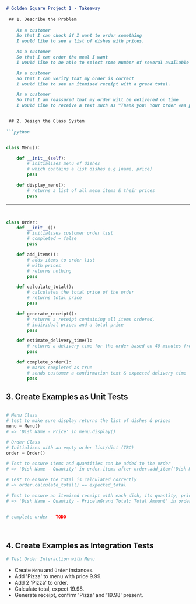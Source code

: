 ```markdown
# Golden Square Project 1 - Takeaway
 
 ## 1. Describe the Problem
 
    As a customer
    So that I can check if I want to order something
    I would like to see a list of dishes with prices.

    As a customer
    So that I can order the meal I want
    I would like to be able to select some number of several available dishes.

    As a customer
    So that I can verify that my order is correct
    I would like to see an itemised receipt with a grand total.

    As a customer
    So that I am reassured that my order will be delivered on time
    I would like to receive a text such as "Thank you! Your order was placed and will be delivered before 18:52" after I have ordered.


 ## 2. Design the Class System
 
```python


class Menu():

    def __init__(self):
        # initialises menu of dishes
        # which contains a list dishes e.g [name, price]
        pass

    def display_menu():
        # returns a list of all menu items & their prices
        pass
```
---

```python


class Order:
    def __init__():
        # initialises customer order list
        # completed = false
        pass

    def add_items():
        # adds items to order list
        # with prices
        # returns nothing
        pass

    def calculate_total():
        # calculates the total price of the order
        # returns total price
        pass

    def generate_receipt():
        # returns a receipt containing all items ordered,
        # individual prices and a total price
        pass

    def estimate_delivery_time():
        # returns a delivery time for the order based on 40 minutes from 'now'
        pass

    def complete_order():
        # marks completed as true
        # sends customer a confirmation text & expected delivery time
        pass

```
 
 ## 3. Create Examples as Unit Tests
 
```python

# Menu Class
# test to make sure display returns the list of dishes & prices
menu = Menu() 
# => 'Dish Name - Price' in menu.display()

# Order Class
# Initializes with an empty order list/dict (TBC)
order = Order()

# Test to ensure items and quantities can be added to the order
# => 'Dish Name - Quantity' in order.items after order.add_item('Dish Name', quantity)

# Test to ensure the total is calculated correctly
# => order.calculate_total() == expected_total

# Test to ensure an itemised receipt with each dish, its quantity, price, and a grand total is generated
# => 'Dish Name - Quantity - Price\nGrand Total: Total Amount' in order.generate_receipt()


# complete order - TODO

 
``` 
 ## 4. Create Examples as Integration Tests
 
```python
# Test Order Interaction with Menu
```
- Create `Menu` and `Order` instances.
- Add 'Pizza' to menu with price 9.99.
- Add 2 'Pizza' to order.
- Calculate total, expect 19.98.
- Generate receipt, confirm 'Pizza' and '19.98' present.
